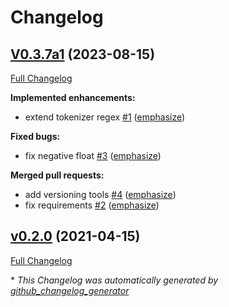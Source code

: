 # Changelog

## [V0.3.7a1](https://github.com/OpenVoiceOS/quebra_frases/tree/V0.3.7a1) (2023-08-15)

[Full Changelog](https://github.com/OpenVoiceOS/quebra_frases/compare/v0.2.0...V0.3.7a1)

**Implemented enhancements:**

- extend tokenizer regex [\#1](https://github.com/OpenVoiceOS/quebra_frases/pull/1) ([emphasize](https://github.com/emphasize))

**Fixed bugs:**

- fix negative float [\#3](https://github.com/OpenVoiceOS/quebra_frases/pull/3) ([emphasize](https://github.com/emphasize))

**Merged pull requests:**

- add versioning tools [\#4](https://github.com/OpenVoiceOS/quebra_frases/pull/4) ([emphasize](https://github.com/emphasize))
-  fix requirements [\#2](https://github.com/OpenVoiceOS/quebra_frases/pull/2) ([emphasize](https://github.com/emphasize))

## [v0.2.0](https://github.com/OpenVoiceOS/quebra_frases/tree/v0.2.0) (2021-04-15)

[Full Changelog](https://github.com/OpenVoiceOS/quebra_frases/compare/e91d2e95328c8fe630d6a21d1f1d04256d43e652...v0.2.0)



\* *This Changelog was automatically generated by [github_changelog_generator](https://github.com/github-changelog-generator/github-changelog-generator)*
